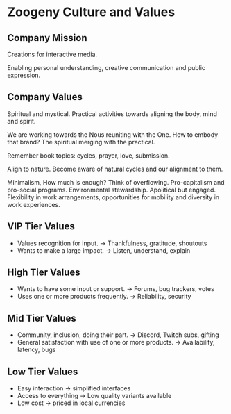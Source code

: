 # Zoogeny Culture and Values

## Company Mission
    
Creations for interactive media.

Enabling personal understanding, creative communication and public expression.

## Company Values

Spiritual and mystical. Practical activities towards aligning the body, mind and spirit.

We are working towards the Nous reuniting with the One. How to embody that brand? The spiritual merging with the practical.

Remember book topics: cycles, prayer, love, submission.

Align to nature. Become aware of natural cycles and our alignment to them.

Minimalism, How much is enough? Think of overflowing. Pro-capitalism and pro-social programs. Environmental stewardship. Apolitical but engaged. Flexibility in work arrangements, opportunities for mobility and diversity in work experiences.

## VIP Tier Values

* Values recognition for input. -> Thankfulness, gratitude, shoutouts
* Wants to make a large impact. -> Listen, understand, explain

## High Tier Values

* Wants to have some input or support. -> Forums, bug trackers, votes
* Uses one or more products frequently. -> Reliability, security

## Mid Tier Values

* Community, inclusion, doing their part. -> Discord, Twitch subs, gifting
* General satisfaction with use of one or more products. -> Availability, latency, bugs

## Low Tier Values

* Easy interaction -> simplified interfaces
* Access to everything -> Low quality variants available
* Low cost -> priced in local currencies
